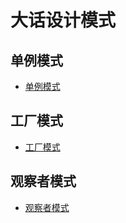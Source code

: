 大话设计模式
===============================

单例模式
-----
*  [单例模式](singel-instance.md)

工厂模式
-----
*  [工厂模式](factory.md)

观察者模式
-----
*  [观察者模式](observer.md)